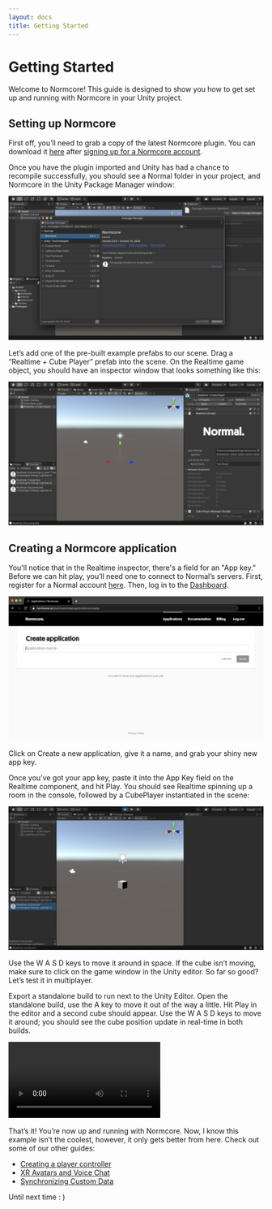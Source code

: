 ```yaml
---
layout: docs
title: Getting Started
---
```

# Getting Started
Welcome to Normcore! This guide is designed to show you how to get set up and running with Normcore in your Unity project.

## Setting up Normcore

First off, you’ll need to grab a copy of the latest Normcore plugin. You can download it [here](https://normcore.io/download) after [signing up for a Normcore account](https://normcore.io/dashboard/signup).



Once you have the plugin imported and Unity has had a chance to recompile successfully, you should see a Normal folder in your project, and Normcore in the Unity Package Manager window:

![](./getting-started/package-manager.png "An empty project with Normcore freshly imported.")

Let’s add one of the pre-built example prefabs to our scene. Drag a “Realtime + Cube Player” prefab into the scene. On the Realtime game object, you should have an inspector window that looks something like this:

![](./getting-started/realtime-inspector.png "The newly added Realtime object contains both Realtime and a Cube Player Manager component.")

## Creating a Normcore application

You'll notice that in the Realtime inspector, there's a field for an "App key." Before we can hit play, you’ll need one to connect to Normal’s servers. First, register for a Normal account [here](/dashboard/signup). Then, log in to the [Dashboard](/dashboard).

![](./getting-started/normcore-dashboard.png "The Normcore dashboard, where you manage your applications.")

Click on Create a new application, give it a name, and grab your shiny new app key.

Once you’ve got your app key, paste it into the App Key field on the Realtime component, and hit Play. You should see Realtime spinning up a room in the console, followed by a CubePlayer instantiated in the scene:

![](./getting-started/cube-player.png "A CubePlayer is instantiated for your local player when you connect.")

Use the W A S D keys to move it around in space. If the cube isn’t moving, make sure to click on the game window in the Unity editor. So far so good? Let’s test it in multiplayer.

Export a standalone build to run next to the Unity Editor. Open the standalone build, use the A key to move it out of the way a little. Hit Play in the editor and a second cube should appear. Use the W A S D keys to move it around; you should see the cube position update in real-time in both builds.

![](./getting-started/cube-player-demo.mp4 "Both CubePlayers are synced automatically to the other client.")

That’s it! You’re now up and running with Normcore. Now, I know this example isn’t the coolest, however, it only gets better from here. Check out some of our other guides:

- [Creating a player controller](../guides/creating-a-player-controller)
- [XR Avatars and Voice Chat](../guides/xr-avatars-and-voice-chat)
- [Synchronizing Custom Data](../realtime/synchronizing-custom-data)

Until next time  : )